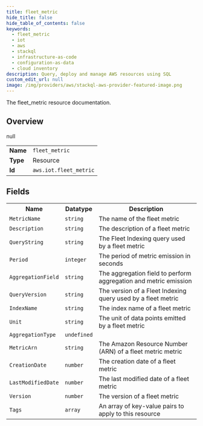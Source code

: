 ```yaml
---
title: fleet_metric
hide_title: false
hide_table_of_contents: false
keywords:
  - fleet_metric
  - iot
  - aws
  - stackql
  - infrastructure-as-code
  - configuration-as-data
  - cloud inventory
description: Query, deploy and manage AWS resources using SQL
custom_edit_url: null
image: /img/providers/aws/stackql-aws-provider-featured-image.png
---
```

The fleet_metric resource documentation.

## Overview
<table><tbody>
<tr><td><b>Name</b></td><td><code>fleet_metric</code></td></tr>
<tr><td><b>Type</b></td><td>Resource</td></tr>
null
<tr><td><b>Id</b></td><td><code>aws.iot.fleet_metric</code></td></tr>
</tbody></table>

## Fields
<table><tbody>
<tr><th>Name</th><th>Datatype</th><th>Description</th></tr>
<tr><td><code>MetricName</code></td><td><code>string</code></td><td>The name of the fleet metric</td></tr><tr><td><code>Description</code></td><td><code>string</code></td><td>The description of a fleet metric</td></tr><tr><td><code>QueryString</code></td><td><code>string</code></td><td>The Fleet Indexing query used by a fleet metric</td></tr><tr><td><code>Period</code></td><td><code>integer</code></td><td>The period of metric emission in seconds</td></tr><tr><td><code>AggregationField</code></td><td><code>string</code></td><td>The aggregation field to perform aggregation and metric emission</td></tr><tr><td><code>QueryVersion</code></td><td><code>string</code></td><td>The version of a Fleet Indexing query used by a fleet metric</td></tr><tr><td><code>IndexName</code></td><td><code>string</code></td><td>The index name of a fleet metric</td></tr><tr><td><code>Unit</code></td><td><code>string</code></td><td>The unit of data points emitted by a fleet metric</td></tr><tr><td><code>AggregationType</code></td><td><code>undefined</code></td><td></td></tr><tr><td><code>MetricArn</code></td><td><code>string</code></td><td>The Amazon Resource Number (ARN) of a fleet metric metric</td></tr><tr><td><code>CreationDate</code></td><td><code>number</code></td><td>The creation date of a fleet metric</td></tr><tr><td><code>LastModifiedDate</code></td><td><code>number</code></td><td>The last modified date of a fleet metric</td></tr><tr><td><code>Version</code></td><td><code>number</code></td><td>The version of a fleet metric</td></tr><tr><td><code>Tags</code></td><td><code>array</code></td><td>An array of key-value pairs to apply to this resource</td></tr>
</tbody></table>